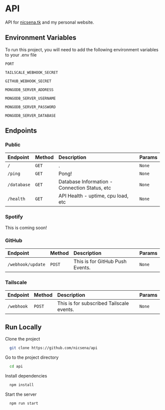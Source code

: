 
# API

API for [nicsena.tk](nicsena.tk) and my personal website.


## Environment Variables

To run this project, you will need to add the following environment variables to your .env file

`PORT`

`TAILSCALE_WEBHOOK_SECRET`

`GITHUB_WEBHOOK_SECRET` 

`MONGODB_SERVER_ADDRESS`

`MONGODB_SERVER_USERNAME`

`MONGODB_SERVER_PASSWORD`

`MONGODB_SERVER_DATABASE`

## Endpoints

### Public

| Endpoint  | Method     | Description                | Params |
| :-------- | :------- | :------------------------- | :------- |
| `/` | `GET` | . | `None` |
| `/ping` | `GET` | Pong! | `None` |
| `/database` | `GET` | Database Information - Connection Status, etc | `None`
| `/health` | `GET` | API Health - uptime, cpu load, etc | `None` |

### Spotify
This is coming soon!

### GitHub

| Endpoint  | Method     | Description                |  Params |
| :-------- | :------- | :------------------------- | :------- |
| `/webhook/update` | `POST` | This is for GitHub Push Events. | `None` |

### Tailscale

| Endpoint  | Method     | Description                |  Params |
| :-------- | :------- | :------------------------- | :------- |
| `/webhook` | `POST` | This is for subscribed Tailscale events. | `None` |

## Run Locally

Clone the project

```bash
  git clone https://github.com/nicsena/api
```

Go to the project directory

```bash
  cd api
```

Install dependencies

```bash
  npm install
```

Start the server

```bash
  npm run start
```

